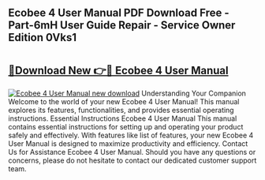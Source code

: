 ## Ecobee 4 User Manual PDF Download Free - Part-6mH User Guide Repair - Service Owner Edition 0Vks1

# <h2><a href="http://bc26840.oget.top/?id=Ecobee+4+User+Manual">🔗Download New 👉🔴 Ecobee 4 User Manual</a></h2>

[![Ecobee 4 User Manual new download](https://i.imgur.com/5g1atiW.png)](http://bc26840.oget.top/?id=Ecobee+4+User+Manual)
Understanding Your Companion Welcome to the world of your new Ecobee 4 User Manual! This manual explores its features, functionalities, and provides essential operating instructions. Essential Instructions Ecobee 4 User Manual This manual contains essential instructions for setting up and operating your product safely and effectively. With features like list of features, your new Ecobee 4 User Manual is designed to maximize productivity and efficiency. Contact Us for Assistance Ecobee 4 User Manual. Should you have any questions or concerns, please do not hesitate to contact our dedicated customer support team.
